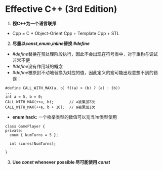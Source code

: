 # Effective C++ (3rd Edition)
1. **视C++为一个语言联邦**   
- Cpp = C + Object-Orient Cpp + Template Cpp + STL
2. **尽量以*const*,*enum*,*inline*替换 *#define***  
- *#define*替换在预处理阶段执行，因此不会出现在符号表中，对于重构与调试非常不便
- *#define*没有作用域的概念
- *#define*被原封不动地替换为对应的值，因此定义的宏可能出现意想不到的错误：
```
#define CALL_WITH_MAX(a, b) f((a) > (b) ? (a) : (b))
...
int a = 5, b = 0;
CALL_WITH_MAX(++a, b);       // a被累加2次 
CALL_WITH_MAX(++a, b + 10);  // a被累加1次
```
- **enum hack:** 一个枚举类型的数值可以充当*int*类型使用
```
class GamePlayer {
private:
  enum { NumTurns = 5 };

  int scores[NumTurns];
  ...
}
```
3. **Use *const* whenever possible 尽可能使用 *const***
